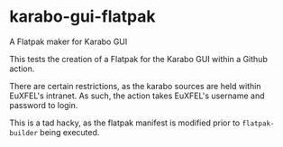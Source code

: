 # karabo-gui-flatpak
A Flatpak maker for Karabo GUI

This tests the creation of a Flatpak for the Karabo GUI within a Github action.

There are certain restrictions, as the karabo sources are held within EuXFEL's intranet.
As such, the action takes EuXFEL's username and password to login.  

This is a tad hacky, as the flatpak manifest is modified prior to `flatpak-builder` being executed.
